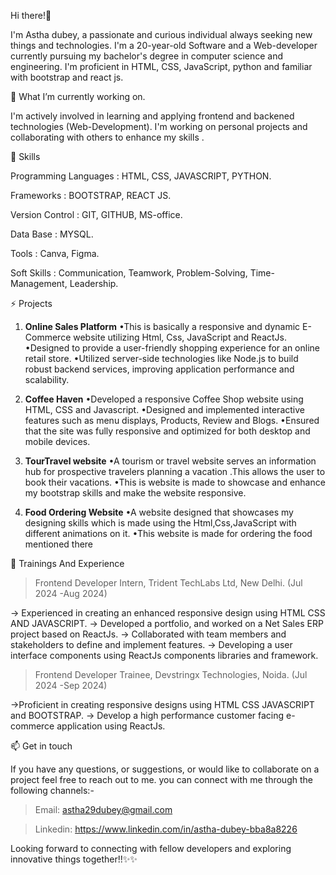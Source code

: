Hi there!👋

I'm Astha dubey, a passionate and curious individual always seeking new things and technologies. I'm a 20-year-old Software and a Web-developer currently pursuing my bachelor's degree in computer science and engineering. I'm proficient in HTML, CSS, JavaScript, python and familiar with bootstrap and react js.


🔭 What I’m currently working on.

 I'm actively involved in learning and applying frontend and backened technologies (Web-Development). I'm working on personal projects and collaborating with others to enhance my skills .


🌱 Skills 

Programming Languages : HTML, CSS, JAVASCRIPT, PYTHON.

Frameworks : BOOTSTRAP, REACT JS.

Version Control : GIT, GITHUB, MS-office.

Data Base : MYSQL.

Tools : Canva, Figma.

Soft Skills : Communication, Teamwork, Problem-Solving, Time-Management, Leadership.


⚡ Projects
1. **Online Sales Platform**
•This is basically a responsive and dynamic E-Commerce website utilizing Html, Css,
JavaScript and ReactJs.
•Designed to provide a user-friendly shopping experience for an online retail store.
•Utilized server-side technologies like Node.js to build robust backend services, improving
application performance and scalability.

2. **Coffee Haven**
•Developed a responsive Coffee Shop website using HTML, CSS and Javascript.
•Designed and implemented interactive features such as menu displays, Products, Review and
Blogs.
•Ensured that the site was fully responsive and optimized for both desktop and mobile devices.

3. **TourTravel website**
•A tourism or travel website serves an information hub for prospective travelers planning a
vacation .This allows the user to book their vacations.
•This is website is made to showcase and enhance my bootstrap skills and make the website
responsive.

4. **Food Ordering Website**
•A website designed that showcases my designing skills which is made using the
Html,Css,JavaScript with different animations on it.
•This website is made for ordering the food mentioned there


💬 Trainings And Experience

> Frontend Developer Intern, Trident TechLabs Ltd, New Delhi. (Jul 2024 -Aug 2024)

-> Experienced in creating an enhanced responsive design using HTML CSS AND JAVASCRIPT.
-> Developed a portfolio, and worked on a Net Sales ERP project based on ReactJs.
-> Collaborated with team members and stakeholders to define and implement features.
-> Developing a user interface components using ReactJs components libraries and framework.

>Frontend Developer Trainee, Devstringx Technologies, Noida. (Jul 2024 -Sep 2024)

->Proficient in creating responsive designs using HTML CSS JAVASCRIPT and BOOTSTRAP.
-> Develop a high performance customer facing e-commerce application using ReactJs.


 📫 Get in touch

If you have any questions, or suggestions, or would like to collaborate on a project feel free to reach out to me. you can connect with me through the following channels:-

> Email: astha29dubey@gmail.com

> Linkedin: https://www.linkedin.com/in/astha-dubey-bba8a8226

Looking forward to connecting with fellow developers and exploring innovative things together!!✨✨ 



